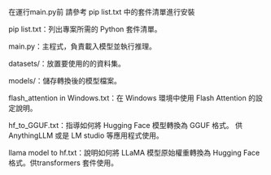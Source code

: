 在運行main.py前
請參考 pip list.txt 中的套件清單進行安裝

pip list.txt：列出專案所需的 Python 套件清單。

main.py：主程式，負責載入模型並執行推理。

datasets/：放置要使用的的資料集。

models/：儲存轉換後的模型檔案。


flash_attention in Windows.txt：在 Windows 環境中使用 Flash Attention 的設定說明。

hf_to_GGUF.txt：指導如何將 Hugging Face 模型轉換為 GGUF 格式。 供AnythingLLM 或是 LM studio 等應用程式使用。

llama model to hf.txt：說明如何將 LLaMA 模型原始權重轉換為 Hugging Face 格式。供transformers 套件使用。




